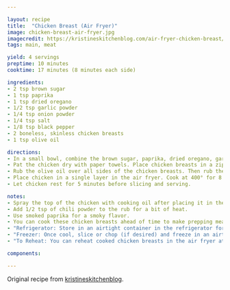 ```yaml
---

layout: recipe
title:  "Chicken Breast (Air Fryer)"
image: chicken-breast-air-fryer.jpg
imagecredit: https://kristineskitchenblog.com/air-fryer-chicken-breast/
tags: main, meat

yield: 4 servings
preptime: 10 minutes
cooktime: 17 minutes (8 minutes each side)

ingredients:
- 2 tsp brown sugar
- 1 tsp paprika
- 1 tsp dried oregano
- 1/2 tsp garlic powder
- 1/4 tsp onion powder
- 1/4 tsp salt
- 1/8 tsp black pepper
- 2 boneless, skinless chicken breasts
- 1 tsp olive oil

directions:
- In a small bowl, combine the brown sugar, paprika, dried oregano, garlic powder, onion powder, salt and pepper. Stir or whisk until well combined.
- Pat the chicken dry with paper towels. Place chicken breasts in a zip-top bag or between two layers of parchment paper and use a meat mallet or rolling pin to pound them to an even thickness.
- Rub the olive oil over all sides of the chicken breasts. Then rub the spice mixture on both sides of the chicken.
- Place chicken in a single layer in the air fryer. Cook at 400° for 8 minutes, then flip the chicken over and continue cooking for 5-12 more minutes, or until the internal temperature of the chicken is 165° F at the thickest part of the breast. (The cook time will depend on the size of your chicken breasts.)
- Let chicken rest for 5 minutes before slicing and serving.

notes: 
- Spray the top of the chicken with cooking oil after placing it in the air fryer and after turning it to get a more "fried chicken" taste.
- Add 1/2 tsp of chili powder to the rub for a bit of heat.
- Use smoked paprika for a smoky flavor.
- You can cook these chicken breasts ahead of time to make prepping meals easier later on.
- "Refrigerator: Store in an airtight container in the refrigerator for up to 3 days."
- "Freezer: Once cool, slice or chop (if desired) and freeze in an airtight container for up to 3 months. Thaw overnight in the refrigerator before reheating."
- "To Reheat: You can reheat cooked chicken breasts in the air fryer at 350° F for about 5 minutes. Preheat the air fryer before adding the chicken. Or, reheat gently in the microwave or oven. To keep the chicken moist when heating in the oven or microwave, add a tiny splash of water to the dish with the chicken and cover to trap in the moisture while reheating."

components:

---
```


Original recipe from [kristineskitchenblog](https://kristineskitchenblog.com/air-fryer-chicken-breast/).